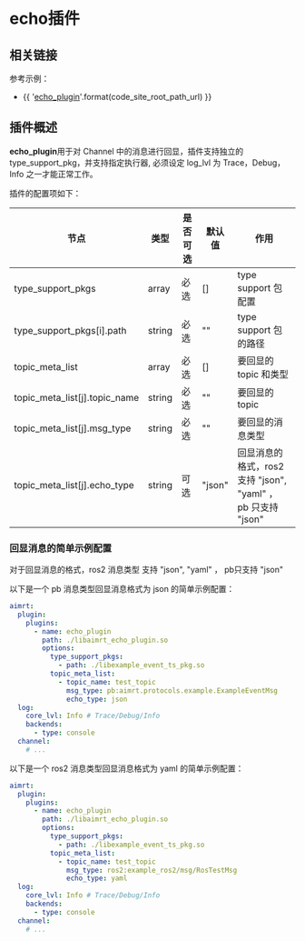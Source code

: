 # echo插件

## 相关链接

参考示例：
- {{ '[echo_plugin]({}/src/examples/plugins/echo_plugin)'.format(code_site_root_path_url) }}

## 插件概述

**echo_plugin**用于对 Channel 中的消息进行回显，插件支持独立的 type_support_pkg，并支持指定执行器, 必须设定 log_lvl 为 Trace，Debug，Info 之一才能正常工作。

插件的配置项如下：

| 节点                              | 类型          | 是否可选| 默认值  | 作用 |
| ----                              | ----          | ----  | ----      | ---- |
| type_support_pkgs                 | array         | 必选  | []        | type support 包配置 |
| type_support_pkgs[i].path         | string        | 必选  | ""        | type support 包的路径 |
| topic_meta_list                   | array         | 必选  | []        | 要回显的 topic 和类型 |
| topic_meta_list[j].topic_name     | string        | 必选  | ""        | 要回显的 topic |
| topic_meta_list[j].msg_type       | string        | 必选  | ""        | 要回显的消息类型 |
| topic_meta_list[j].echo_type      | string        | 可选  | "json"    | 回显消息的格式，ros2 支持 "json", "yaml" ， pb 只支持 "json" |



### 回显消息的简单示例配置

对于回显消息的格式，ros2 消息类型 支持 "json", "yaml" ， pb只支持 "json"

以下是一个 pb 消息类型回显消息格式为 json 的简单示例配置：
```yaml
aimrt:
  plugin:
    plugins:
      - name: echo_plugin
        path: ./libaimrt_echo_plugin.so
        options:
          type_support_pkgs:
            - path: ./libexample_event_ts_pkg.so
          topic_meta_list:
            - topic_name: test_topic
              msg_type: pb:aimrt.protocols.example.ExampleEventMsg
              echo_type: json
  log:
    core_lvl: Info # Trace/Debug/Info
    backends:
      - type: console
  channel:
    # ...
```


以下是一个 ros2 消息类型回显消息格式为 yaml 的简单示例配置：
```yaml
aimrt:
  plugin:
    plugins:
      - name: echo_plugin
        path: ./libaimrt_echo_plugin.so
        options:
          type_support_pkgs:
            - path: ./libexample_event_ts_pkg.so
          topic_meta_list:
            - topic_name: test_topic
              msg_type: ros2:example_ros2/msg/RosTestMsg
              echo_type: yaml
  log:
    core_lvl: Info # Trace/Debug/Info
    backends:
      - type: console
  channel:
    # ...
```

